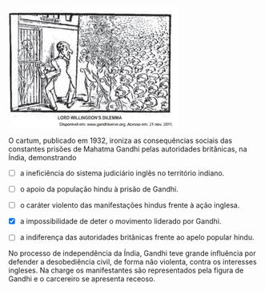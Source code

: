 

![](f2b8aa41-ddcf-7575-f7e2-4491e1b25b12.png)

O cartum, publicado em 1932, ironiza as consequências sociais das constantes prisões de Mahatma Gandhi pelas autoridades britânicas, na Índia, demonstrando



- [ ] a ineficiência do sistema judiciário inglês no território indiano.
- [ ] o apoio da população hindu à prisão de Gandhi.
- [ ] o caráter violento das manifestações hindus frente à ação inglesa.
- [x] a impossibilidade de deter o movimento liderado por Gandhi.
- [ ] a indiferença das autoridades britânicas frente ao apelo popular hindu.


No processo de independência da Índia, Gandhi teve grande influência por defender a desobediência civil, de forma não violenta, contra os interesses ingleses. Na charge os manifestantes são representados pela figura de Gandhi e o carcereiro se apresenta receoso.
